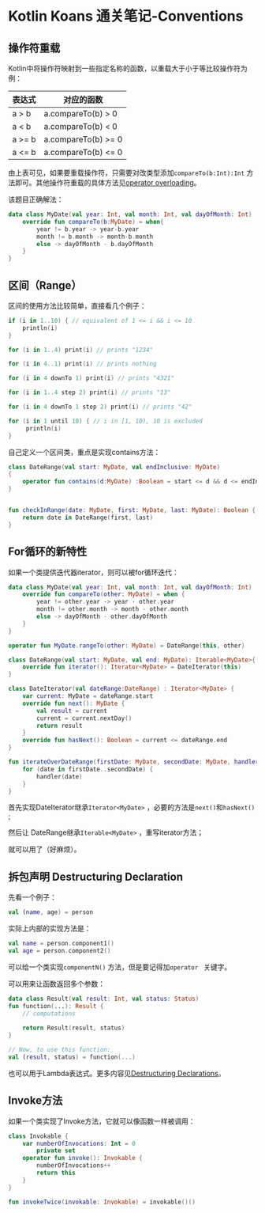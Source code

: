 # Kotlin Koans 通关笔记-Conventions

## 操作符重载

Kotlin中将操作符映射到一些指定名称的函数，以重载大于小于等比较操作符为例：

| 表达式    | 对应的函数               |
| ------ | ------------------- |
| a > b  | a.compareTo(b) > 0  |
| a < b  | a.compareTo(b) < 0  |
| a >= b | a.compareTo(b) >= 0 |
| a <= b | a.compareTo(b) <= 0 |

由上表可见，如果要重载操作符，只需要对改类型添加`compareTo(b:Int):Int` 方法即可。其他操作符重载的具体方法见[operator overloading](http://kotlinlang.org/docs/reference/operator-overloading.html)。

该题目正确解法：

```kotlin
data class MyDate(val year: Int, val month: Int, val dayOfMonth: Int) : Comparable<MyDate> {
    override fun compareTo(b:MyDate) = when{
        year != b.year -> year-b.year
        month != b.month -> month-b.month
        else -> dayOfMonth - b.dayOfMonth
    }
}
```

## 区间（Range）

区间的使用方法比较简单，直接看几个例子：

```kotlin
if (i in 1..10) { // equivalent of 1 <= i && i <= 10
    println(i)
}
```

```kotlin
for (i in 1..4) print(i) // prints "1234"

for (i in 4..1) print(i) // prints nothing
```

```kotlin
for (i in 4 downTo 1) print(i) // prints "4321"
```

```kotlin
for (i in 1..4 step 2) print(i) // prints "13"

for (i in 4 downTo 1 step 2) print(i) // prints "42"
```

```kotlin
for (i in 1 until 10) { // i in [1, 10), 10 is excluded
     println(i)
}
```

自己定义一个区间类，重点是实现contains方法：

```kotlin
class DateRange(val start: MyDate, val endInclusive: MyDate)
{
    operator fun contains(d:MyDate) :Boolean = start <= d && d <= endInclusive
}


fun checkInRange(date: MyDate, first: MyDate, last: MyDate): Boolean {
    return date in DateRange(first, last)
}
```

## For循环的新特性

如果一个类提供迭代器iterator，则可以被for循环迭代：

```kotlin
data class MyDate(val year: Int, val month: Int, val dayOfMonth: Int) : Comparable<MyDate> {
    override fun compareTo(other: MyDate) = when {
        year != other.year -> year - other.year
        month != other.month -> month - other.month
        else -> dayOfMonth - other.dayOfMonth
    }
}

operator fun MyDate.rangeTo(other: MyDate) = DateRange(this, other)

class DateRange(val start: MyDate, val end: MyDate): Iterable<MyDate>{
    override fun iterator(): Iterator<MyDate> = DateIterator(this)
}

class DateIterator(val dateRange:DateRange) : Iterator<MyDate> {
    var current: MyDate = dateRange.start
    override fun next(): MyDate {
        val result = current
        current = current.nextDay()
        return result
    }
    override fun hasNext(): Boolean = current <= dateRange.end
}

fun iterateOverDateRange(firstDate: MyDate, secondDate: MyDate, handler: (MyDate) -> Unit) {
    for (date in firstDate..secondDate) {
        handler(date)
    }
}
```

首先实现DateIterator继承`Iterator<MyDate>` ，必要的方法是`next()`和`hasNext()` ;

然后让 DateRange继承`Iterable<MyDate>` ，重写iterator方法；

就可以用了（好麻烦）。

## 拆包声明 Destructuring Declaration

先看一个例子：

```kotlin
val (name, age) = person 
```

实际上内部的实现方法是：

```kotlin
val name = person.component1()
val age = person.component2()
```

可以给一个类实现`componentN()` 方法，但是要记得加`operator ` 关键字。

可以用来让函数返回多个参数：

```kotlin
data class Result(val result: Int, val status: Status)
fun function(...): Result {
    // computations
    
    return Result(result, status)
}

// Now, to use this function:
val (result, status) = function(...)
```

也可以用于Lambda表达式。更多内容见[Destructuring Declarations](http://kotlinlang.org/docs/reference/multi-declarations.html)。

## Invoke方法

如果一个类实现了Invoke方法，它就可以像函数一样被调用：

```kotlin
class Invokable {
    var numberOfInvocations: Int = 0
        private set
    operator fun invoke(): Invokable {
        numberOfInvocations++
        return this
    }
}

fun invokeTwice(invokable: Invokable) = invokable()()
```

